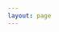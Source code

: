 ```yaml
---
layout: page
---
```

<script setup>
import {
  VPTeamPage,
  VPTeamPageTitle,
  VPTeamMembers,
  VPTeamPageSection
} from 'vitepress/theme'

const coreMembers = [
  {
    avatar: '/wty.jpg',
    name: 'wty',
    title: '服主',
    links: [
      { icon: 'maildotru', link: 'mailto:wty2019wty@qq.com' }
    ]
  },
  {
    avatar: '/yaoning.png',
    name: '药宁',
    title: 'UP主',
    links: [
      { icon: 'bilibili', link: 'https://space.bilibili.com/2128068100?spm_id_from=333.337.0.0' },
      { icon: 'maildotru', link: 'mailto:1359174292@qq.com' }
    ]
  },
  {
    avatar: '/xinglan.jpg',
    name: '星蓝',
    title: 'UP主',
    links: [
      { icon: 'bilibili', link: 'https://space.bilibili.com/1396849646?spm_id_from=333.337.0.0' },
    ]
  },
  {
    avatar: '/mingze.jpg',
    name: '茗泽',
    title: '服务器配置文件管理',
    links: [
      { icon: 'maildotru', link: 'mailto:1337679717@qq.com' }
    ]
  },
  {
    avatar: '/zhouzhou.jpg',
    name: '周周',
    title: '服务器内部事件管理',
    links: [
      { icon: 'maildotru', link: 'mailto:3434792375@qq.com' }
    ]
  },
  {
    avatar: '/AblazeGod_GZ.jpg',
    name: 'AblazeGod_GZ',
    title: '服务器内部事件管理',
    links: [
      { icon: 'maildotru', link: 'mailto:3808925388@qq.com' }
    ]
  },
  {
    avatar: '/apt.jpg',
    name: 'APT INSTALL',
    title: '服务器文档管理/内部事件管理',
    links: [
      { icon: 'maildotru', link: 'mailto:rain_187103@outlook.com' }
    ]
  },
]
const qq = [
  {
    avatar: '/zhouzhou.jpg',
    name: '周周',
    title: '游戏内op',
    links: [

    ]
  },
]
const partners = [
  {
    avatar: '/vitepress-logo-large.svg',
    name: 'VitePress',
    title: '网站框架',
    links: [
      { icon: 'github', link: 'https://github.com/vuejs/vitepress' },
      { icon: 'maildotru', link: 'https://vitepress.dev/zh/' }
    ]
  },
    {
    avatar: '/gxdelogo.png',
    name: 'GXDE OS',
    title: '网页模板参考',
    links: [
      { icon: 'vitepress', link: 'https://www.gxde.top/' },
      { icon: 'gitee', link: 'https://gitee.com/GXDE-OS' },
      { icon: 'github', link: 'https://github.com/GXDE-OS' }
    ]
  },
]
</script>

<VPTeamPage>
  <VPTeamPageTitle>
    <template #title>管理团队</template>
    <template #lead>感谢他们的贡献与服务。</template>
  </VPTeamPageTitle>
  <VPTeamMembers size="medium" :members="coreMembers" />
    <VPTeamPageSection>
    <template #title>游戏内管理</template>
    <template #lead>急需完善</template>
    <template #members>
      <VPTeamMembers size="small" :members="qq" />
    </template>
  </VPTeamPageSection>
  <VPTeamPageSection>
    <template #title>特别鸣谢</template>
    <template #lead>...</template>
    <template #members>
      <VPTeamMembers size="small" :members="partners" />
    </template>
  </VPTeamPageSection>
</VPTeamPage>

<!-- <style src="/.vitepress/theme/ProfileCard.css"></style>
<div class="linkcard">
  <a href="https://vitepress.yiov.top/" target="_blank">
    <p class="description">茗泽<br><span>职务：服主</span><br><span>职务：服主</span></p>
    <div class="logo">
        <img alt="Logo" width="70px" height="70px" src="https://sm.ms/image/g4LrTQwGNzF9ekR" />
    </div>
  </a>
</div> 别删这段，不然以后不好调用，这段是卡片链接-->
<!--https://icon-sets.iconify.design/simple-icons/?keyword=sim vitepress默认图标库-->
